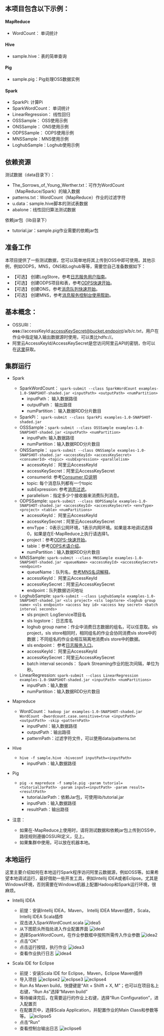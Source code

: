 ## 本项目包含以下示例：

#### MapReduce

- WordCount： 单词统计

#### Hive

- sample.hive：表的简单查询

#### Pig

- sample.pig：Pig处理OSS数据实例

#### Spark

- SparkPi: 计算Pi
- SparkWordCount： 单词统计
- LinearRegression： 线性回归
- OSSSample： OSS使用示例
- ONSSample： ONS使用示例
- ODPSSample： ODPS使用示例
- MNSSample：MNS使用示例
- LoghubSample：Loghub使用示例 

## 依赖资源

测试数据（data目录下）：

- The_Sorrows_of_Young_Werther.txt：可作为WordCount（MapReduce/Spark）的输入数据
- patterns.txt：WordCount（MapReduce）作业的过滤字符
- u.data：sample.hive脚本的测试表数据
- abalone：线性回归算法测试数据

依赖jar包（lib目录下）

- tutorial.jar：sample.pig作业需要的依赖jar包

## 准备工作

本项目提供了一些测试数据，您可以简单地将其上传到OSS中即可使用。其他示例，例如ODPS，MNS，ONS和Loghub等等，需要您自己准备数据如下：

- 【可选】 创建LogStore，参考[日志服务用户指南](https://help.aliyun.com/document_detail/sls/user-guide/overview.html?spm=5176.docsls/user-guide/consume-logs.3.2.VW5TNb)。
- 【可选】 创建ODPS项目和表，参考[ODPS快速开始](https://help.aliyun.com/document_detail/odps/quick_start/prerequisite.html?spm=5176.docodps/quick_start/prerequisite.3.2.OqBkc4)。
- 【可选】 创建ONS，参考[消息队列快速开始](https://help.aliyun.com/document_detail/ons/quick-start/apply.html?spm=5176.docons/quick-start/send.3.2.eZ8h7p)。
- 【可选】 创建MNS，参考[消息服务控制台使用帮助](https://help.aliyun.com/document_detail/mns/help_of_console/AccessMNSBySubUser.html?spm=5176.docmns/help_of_console/help_of_queue/CreateQueue.3.2.0Sj96I)。

## 基本概念：

- OSSURI： **oss**://accessKeyId:accessKeySecret@bucket.endpoint/a/b/c.txt，用户在作业中指定输入输出数据源时使用，可以类比hdfs://。
- 阿里云AccessKeyId/AccessKeySecret是您访问阿里云API的密钥，你可以在[这里](https://ak-console.aliyun.com/#/accesskey)获取。

## 集群运行

- Spark
	- SparkWordCount： `spark-submit --class SparkWordCount examples-1.0-SNAPSHOT-shaded.jar <inputPath> <outputPath> <numPartition>`
		- inputPath： 输入数据路径
		- outputPath： 输出路径
		- numPartition： 输入数据RDD分片数目
	- SparkPi： `spark-submit --class SparkPi examples-1.0-SNAPSHOT-shaded.jar`
	- OSSSample：`spark-submit --class OSSSample examples-1.0-SNAPSHOT-shaded.jar <inputPath> <numPartition>`
		- inputPath: 输入数据路径
		- numPartition：输入数据RDD分片数目
	- ONSSample： `spark-submit --class ONSSample examples-1.0-SNAPSHOT-shaded.jar <accessKeyId> <accessKeySecret> <consumerId> <topic> <subExpression> <parallelism>`
		- accessKeyId： 阿里云AccessKeyId
		- accessKeySecret：阿里云AccessKeySecret
		- consumerId: 参考[Consumer ID说明](https://help.aliyun.com/document_detail/ons/brief-manual/terminology.html?spm=5176.docons/brief-manual/overview.6.87.F8suBu)
		- topic: 每个消息队列都有一个topic
		- subExpression: 参考[消息过滤](https://help.aliyun.com/document_detail/ons/user-guide/tag-filter.html?spm=5176.docons/tcp/java-sdk/normal-consumer.6.97.PIqsEo)。
		- parallelism：指定多少个接收器来消费队列消息。
	- ODPSSample: `spark-submit --class ODPSSample examples-1.0-SNAPSHOT-shaded.jar <accessKeyId> <accessKeySecret> <envType> <project> <table> <numPartitions>`
		- accessKeyId： 阿里云AccessKeyId
		- accessKeySecret：阿里云AccessKeySecret
		- envType： 0表示公网环境，1表示内网环境。如果是本地调试选择0，如果是在E-MapReduce上执行请选择1。
		- project：参考[ODPS-快速开始](https://help.aliyun.com/document_detail/odps/quick_start/prerequisite.html?spm=5176.docodps/summary/glossary.6.90.inv9Ph)。
		- table：参考[ODPS术语介绍](https://help.aliyun.com/document_detail/odps/summary/glossary.html?spm=5176.docodps/quick_start/prerequisite.6.88.A5zVKu)。
		- numPartition：输入数据RDD分片数目
	- MNSSample: `spark-submit --class MNSSample examples-1.0-SNAPSHOT-shaded.jar <queueName> <accessKeyId> <accessKeySecret> <endpoint>`
		- queueName：队列名，[参考MNS名词解释](https://help.aliyun.com/document_detail/mns/introduction/product-name-interpretation.html?spm=5176.docmns/help_of_console/help_of_queue/CreateQueue.6.87.lHtPvO)。
		- accessKeyId： 阿里云AccessKeyId
		- accessKeySecret：阿里云AccessKeySecret
		- endpoint：队列数据访问地址 
	- LoghubSample: `spark-submit --class LoghubSample examples-1.0-SNAPSHOT-shaded.jar <sls project> <sls logstore> <loghub group name> <sls endpoint> <access key id> <access key secret> <batch interval seconds>`
		- sls project: LogService项目名
		- sls logstore： 日志库名
		- loghub group name：作业中消费日志数据的组名，可以任意取。sls project，sls store相同时，相同组名的作业会协同消费sls store中的数据；不同组名的作业会相互隔离地消费sls store中的数据。
		- sls endpoint： 参考[日志服务入口](https://help.aliyun.com/document_detail/sls/api/endpoints.html?spm=5176.docsls/user-guide/concept.6.134.Gy05tN)。
		- accessKeyId： 阿里云AccessKeyId
		- accessKeySecret：阿里云AccessKeySecret
		- batch interval seconds： Spark Streaming作业的批次间隔，单位为秒。
	- LinearRegression: `spark-submit --class LinearRegression examples-1.0-SNAPSHOT-shaded.jar <inputPath> <numPartitions>`
		- inputPath：输入数据
		- numPartition：输入数据RDD分片数目 

- Mapreduce
	- WordCount： `hadoop jar examples-1.0-SNAPSHOT-shaded.jar WordCount -Dwordcount.case.sensitive=true <inputPath> <outputPath> -skip <patternPath>`
		- inputPathl：输入数据路径
		- outputPath：输出路径
		- patternPath：过滤字符文件，可以使用data/patterns.txt

- Hive
	- `hive -f sample.hive -hiveconf inputPath=<inputPath>`
		- inputPath：输入数据路径

- Pig
	- `pig -x mapreduce -f sample.pig -param tutorial=<tutorialJarPath> -param input=<inputPath> -param result=<resultPath>`
		- tutorialJarPath：依赖Jar包，可使用lib/tutorial.jar
		- inputPath：输入数据路径
		- resultPath：输出路径

- 注意：
	- 如果在-MapReduce上使用时，请将测试数据和依赖jar包上传到OSS中，路径规则遵循OSSURI定义，见上。
	- 如果集群中使用，可以放在机器本地。

## 本地运行

这里主要介绍如何在本地运行Spark程序访问阿里云数据源，例如OSS等。如果希望本地调试运行，最好借助一些开发工具，例如Intellij IDEA或者Eclipse。尤其是Windows环境，否则需要在Windows机器上配置Hadoop和Spark运行环境，很麻烦。

- Intellij IDEA
	- 前提：安装Intellij IDEA，Maven， Intellij IDEA Maven插件，Scala，Intellij IDEA Scala插件
	- 双击进入SparkWordCount.scala
	  ![idea5](pic/11.JPG)
	- 从下图箭头所指处进入作业配置界面
	 ![idea1](pic/7.JPG)
    - 选择SparkWordCount，在作业参数框中按照所需传入作业参数
      ![idea2](pic/8.JPG)
    - 点击“OK”
    - 点击运行按钮，执行作业
      ![idea3](pic/9.JPG)
    - 查看作业执行日志
      ![idea4](pic/10.JPG)

- Scala IDE for Eclipse
	- 前提：安装Scala IDE for Eclipse，Maven，Eclipse Maven插件
	- 导入项目
	  ![eclipse2](pic/2.JPG)
      ![eclipse3](pic/3.JPG)
      ![eclipse4](pic/4.JPG)
    - Run As Maven build，快捷键是“Alt + Shilft + X, M”；也可以在项目名上右键，“Run As”选择“Maven build”
    - 等待编译完后，在需要运行的作业上右键，选择“Run Configuration”，进入配置页      
    - 在配置页中，选择Scala Application，并配置作业的Main Class和参数等等。
      ![eclipse5](pic/5.JPG)
    - 点击“Run”
    - 查看控制台输出日志
      ![eclipse6](pic/6.JPG)